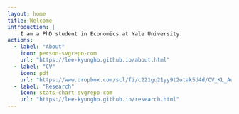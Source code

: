 ```yaml
---
layout: home
title: Welcome
introduction: |
    I am a PhD student in Economics at Yale University.
actions:
  - label: "About"
    icon: person-svgrepo-com
    url: "https://lee-kyungho.github.io/about.html"
  - label: "CV"
    icon: pdf
    url: "https://www.dropbox.com/scl/fi/c221gq21yy9t2otak5d4d/CV_KL_Aug2023.pdf?rlkey=9kx4mvr8rdapjqcimu66n25hp&dl=0"
  - label: "Research"
    icon: stats-chart-svgrepo-com
    url: "https://lee-kyungho.github.io/research.html"
---
```

